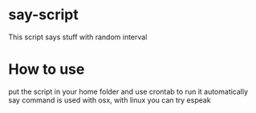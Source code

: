 # say-script
This script says stuff with random interval

# How to use
put the script in your home folder and use crontab to run it automatically
say command is used with osx, with linux you can try espeak
